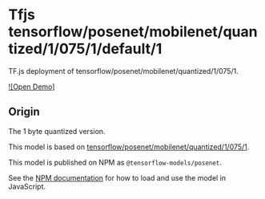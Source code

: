 # Tfjs tensorflow/posenet/mobilenet/quantized/1/075/1/default/1
TF.js deployment of tensorflow/posenet/mobilenet/quantized/1/075/1.

<!-- parent-model: tensorflow/posenet/mobilenet/quantized/1/075/1 -->

[![Open Demo]](https://teachablemachine.withgoogle.com/train/pose)

## Origin
The 1 byte quantized version.

This model is based on [tensorflow/posenet/mobilenet/quantized/1/075/1](https://tfhub.dev/tensorflow/posenet/mobilenet/quantized/1/075/1).

This model is published on NPM as `@tensorflow-models/posenet`.

See the [NPM documentation](https://www.npmjs.com/package/@tensorflow-models/posenet)
for how to load and use the model in JavaScript.
